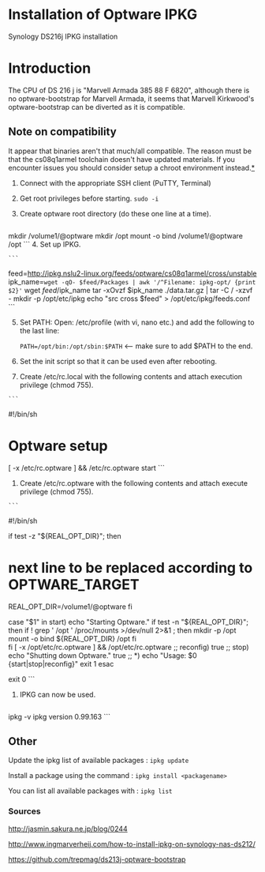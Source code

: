 # Installation of Optware IPKG
Synology DS216j IPKG installation

# Introduction
The CPU of DS 216 j is "Marvell Armada 385 88 F 6820", although there is no optware-bootstrap for Marvell Armada, it seems that Marvell Kirkwood's optware-bootstrap can be diverted as it is compatible.

## Note on compatibility
It appear that binaries aren't that much/all compatible. The reason must be that the cs08q1armel toolchain doesn't have updated materials. If you encounter issues you should consider setup a chroot environment instead.[*](https://github.com/trepmag/ds213j-optware-bootstrap)

1. Connect with the appropriate SSH client (PuTTY, Terminal)
2. Get root privileges before starting.
`sudo -i`
3. Create optware root directory (do these one line at a time).

    ```
mkdir /volume1/@optware
mkdir /opt
mount -o bind /volume1/@optware /opt
    ```
4. Set up IPKG.

    ```
feed=http://ipkg.nslu2-linux.org/feeds/optware/cs08q1armel/cross/unstable
ipk_name=`wget -qO- $feed/Packages | awk '/^Filename: ipkg-opt/ {print $2}'`
wget $feed/$ipk_name
tar -xOvzf $ipk_name ./data.tar.gz | tar -C / -xzvf -
mkdir -p /opt/etc/ipkg
echo "src cross $feed" > /opt/etc/ipkg/feeds.conf
    ```

5. Set PATH: Open: /etc/profile (with vi, nano etc.) and add the following to the last line:

    `PATH=/opt/bin:/opt/sbin:$PATH` <-- make sure to add $PATH to the end.

6. Set the init script so that it can be used even after rebooting.

  1. Create /etc/rc.local with the following contents and attach execution privilege (chmod 755).

    ```
#!/bin/sh

# Optware setup
[ -x /etc/rc.optware ] && /etc/rc.optware start
    ```

  1. Create /etc/rc.optware with the following contents and attach execute privilege (chmod 755).

    ```
#!/bin/sh

if test -z "${REAL_OPT_DIR}"; then
# next line to be replaced according to OPTWARE_TARGET
REAL_OPT_DIR=/volume1/@optware
fi

case "$1" in
    start)
        echo "Starting Optware."
        if test -n "${REAL_OPT_DIR}"; then
            if ! grep ' /opt ' /proc/mounts >/dev/null 2>&1 ; then
                mkdir -p /opt
                mount -o bind ${REAL_OPT_DIR} /opt
            fi  
        fi
    [ -x /opt/etc/rc.optware ] && /opt/etc/rc.optware
    ;;
    reconfig)
    true
    ;;
    stop)
        echo "Shutting down Optware."
    true
    ;;
    *)
        echo "Usage: $0 {start|stop|reconfig}"
        exit 1
esac

exit 0
    ```

1. IPKG can now be used.

    ```
ipkg -v
ipkg version 0.99.163
    ```

## Other
Update the ipkg list of available packages : `ipkg update`

Install a package using the command : `ipkg install <packagename>`

You can list all available packages with : `ipkg list`


### Sources
http://jasmin.sakura.ne.jp/blog/0244

http://www.ingmarverheij.com/how-to-install-ipkg-on-synology-nas-ds212/

https://github.com/trepmag/ds213j-optware-bootstrap
